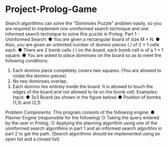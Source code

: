 # Project-Prolog-Game


Search algorithms can solve the "Dominoes Puzzle" problem easily, so you are required to
implement one uninformed search technique and one informed search technique to solve this
puzzle in Prolog.
Part 1 - Uninformed Search:
● You are given a rectangular board of size M × N.
● Also, you are given an unlimited number of domino pieces ( ) of 2 × 1 cells each.
● There are 2 bomb cells ( ) on the board, each bomb cell is of a 1 × 1 square.
● You are asked to place dominoes on the board so as to meet the following conditions:
1. Each domino piece completely covers two squares. (You are allowed to rotate the
domino pieces)
2. No two dominoes overlap.
3. Each domino lies entirely inside the board. It is allowed to touch the edges of the
board and not allowed to lie on the bomb cell.
Examples:
Input:
● 3x3 Board (as shown in the figure below)
● Position of bombs (1,3) and (2,1)

Problem Components:
This program consists of the following engine:
● Planner Engine (responsible for the following)
○ Taking the query entered by the user in Prolog.
○ Applying the planning algorithm using one of the uninformed search algorithms in
part 1 and an informed search algorithm in part 2 to get the path. (Search
algorithms should be implemented using an open list and a closed list)
